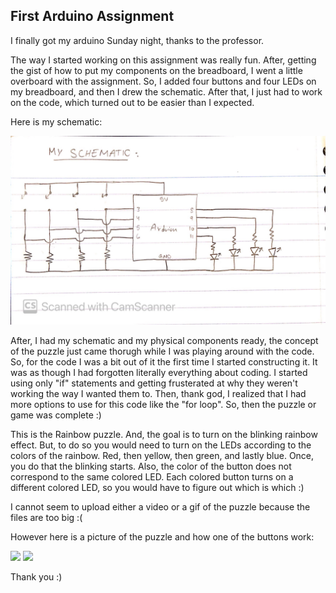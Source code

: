 ## First Arduino Assignment

I finally got my arduino Sunday night, thanks to the professor.

The way I started working on this assignment was really fun. After, getting the gist of how to put my components on the breadboard, I went a little overboard with the assignment.
So, I added four buttons and four LEDs on my breadboard, and then I drew the schematic. After that, I just had to work on the code, which turned out to be easier than I expected.

Here is my schematic:



![](https://github.com/FatimaAlmaazmi/introIM/blob/master/pics/CamScanner%2011-02-2020%2015.34_1.jpg)
    

After, I had my schematic and my physical components ready, the concept of the puzzle just came thorugh while I was playing around with the code.
So, for the code I was a bit out of it the first time I started constructing it. It was as though I had forgotten literally everything about coding. I started using only "if" statements and getting frusterated at why they weren't working the way I wanted them to.
Then, thank god, I realized that I had more options to use for this code like the "for loop". So, then the puzzle or game was complete :)


This is the Rainbow puzzle. And, the goal is to turn on the blinking rainbow effect. But, to do so you would need to turn on the LEDs according to the colors of the rainbow. Red, then yellow, then green, and lastly blue. Once, you do that the blinking starts. Also, the color of the button does not correspond to the same colored LED. Each colored button turns on a different colored LED, so you would have to figure out which is which :)


I cannot seem to upload either a video or a gif of the puzzle because the files are too big :(

However here is a picture of the puzzle and how one of the buttons work:


![](https://github.com/FatimaAlmaazmi/introIM/blob/master/pics/IMG_7799.HEIC)
![](https://github.com/FatimaAlmaazmi/introIM/blob/master/pics/IMG_7800.HEIC)



Thank you :)
